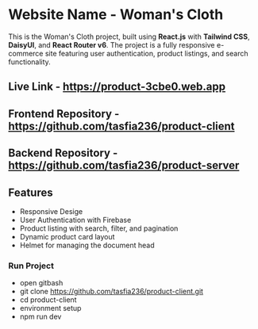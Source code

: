 # Website Name - Woman's Cloth
This is the Woman's Cloth project, built using **React.js** with **Tailwind CSS**, **DaisyUI**, and **React Router v6**. The project is a fully responsive e-commerce site featuring user authentication, product listings, and search functionality.
## Live Link - https://product-3cbe0.web.app
## Frontend Repository - https://github.com/tasfia236/product-client
## Backend Repository - https://github.com/tasfia236/product-server

## Features
- Responsive Desige
- User Authentication with Firebase
- Product listing with search, filter, and pagination
- Dynamic product card layout
- Helmet for managing the document head


### Run Project
- open gitbash
- git clone https://github.com/tasfia236/product-client.git
- cd product-client
- environment setup
- npm run dev
